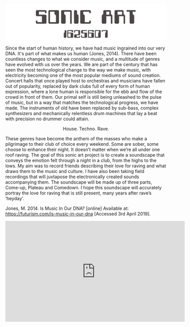 ![picture 1](images/sonart.png)
Since the start of human history, we have had music ingrained into our very DNA. It's part of what makes us human (Jones, 2014). There have been countless changes to what we consider music, and a multitude of genres have evolved with us over the years. We are part of the century that has seen the most technological change to the way we make music, with electricity becoming one of the most popular mediums of sound creation. Concert halls that once played host to orchestras and musicians have fallen out of popularity, replaced by dark clubs full of every form of human expression, where a lone human is responsible for the ebb and flow of the crowd in front of them. Our primal self is still being unleashed to the pulse of music, but in a way that matches the technological progress, we have made. The instruments of old have been replaced by sub-bass, complex synthesizers and mechanically relentless drum machines that lay a beat with precision no drummer could attain.

<center>House. Techno. Rave.</center>

These genres have become the anthem of the masses who make a pilgrimage to their club of choice every weekend. Some are sober, some choose to enhance their night. It doesn’t matter when we’re all under one roof raving. The goal of this sonic art project is to create a soundscape that conveys the emotion felt through a night in a club, from the highs to the lows. My aim was to record friends describing their love for raving and what draws them to the music and culture. I have also been taking field recordings that will juxtapose the electronically created sounds accompanying them. The soundscape will be made up of three parts, Come-up, Plateau and Comedown. I hope this soundscape will accurately portray the love for raving that is still present, many years after rave’s ‘heyday’.

Jones, M. 2014. Is Music In Our DNA? [online] Available at: https://futurism.com/is-music-in-our-dna [Accessed 3rd April 2019].

<center><iframe width="560" height="315" src="https://www.youtube.com/embed/lYbDWA-n-P8" frameborder="0" allow="accelerometer; autoplay; encrypted-media; gyroscope; picture-in-picture" allowfullscreen></iframe><center>
